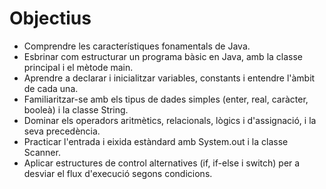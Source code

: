 # Objectius

- Comprendre les característiques fonamentals de Java.
- Esbrinar com estructurar un programa bàsic en Java, amb la classe principal i el mètode main.
- Aprendre a declarar i inicialitzar variables, constants i entendre l'àmbit de cada una.
- Familiaritzar-se amb els tipus de dades simples (enter, real, caràcter, booleà) i la classe String.
- Dominar els operadors aritmètics, relacionals, lògics i d'assignació, i la seva precedència.
- Practicar l'entrada i eixida estàndard amb System.out i la classe Scanner.
- Aplicar estructures de control alternatives (if, if-else i switch) per a desviar el flux d'execució segons condicions.